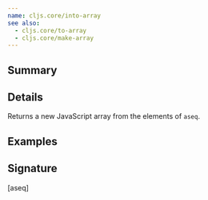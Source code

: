 ```yaml
---
name: cljs.core/into-array
see also:
  - cljs.core/to-array
  - cljs.core/make-array
---
```


## Summary

## Details

Returns a new JavaScript array from the elements of `aseq`.

## Examples

## Signature
[aseq]
